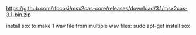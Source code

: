 https://github.com/rfocosi/msx2cas-core/releases/download/3.1/msx2cas-3.1-bin.zip

install sox to make 1 wav file from multiple wav files:
sudo apt-get install sox